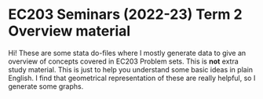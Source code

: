 # EC203 Seminars (2022-23) Term 2 Overview material

Hi! These are some stata do-files where I mostly generate data to give an overview of concepts covered in EC203 Problem sets. This is **not** extra study material. This is just to help you understand some basic ideas in plain English. I find that geometrical representation of these are really helpful, so I generate some graphs. 
